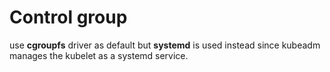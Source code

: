 # Control group

use **cgroupfs** driver as default but **systemd** is used instead since kubeadm manages the kubelet as a systemd service.
